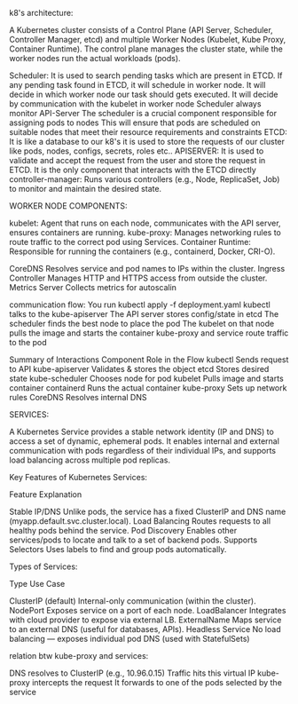 k8's architecture:

A Kubernetes cluster consists of a Control Plane (API Server, Scheduler, Controller Manager, etcd) and multiple Worker Nodes (Kubelet, Kube Proxy, Container Runtime). The control plane manages the cluster state, while the worker nodes run the actual workloads (pods).

Scheduler:
It is used to search pending tasks which are present in ETCD.
If any pending task found in ETCD, it will schedule in worker node.
It will decide in which worker node our task should gets executed.
It will decide by communication with the kubelet in worker node
Scheduler always monitor API-Server
The scheduler is a crucial component responsible for assigning pods to nodes
This will ensure that pods are scheduled on suitable nodes that meet their resource requirements
and constraints
ETCD:
It is like a database to our k8's
it is used to store the requests of our cluster like pods, nodes, configs, secrets, roles etc..
APISERVER:
It is used to validate and accept the request from the user and store the request in ETCD.
It is the only component that interacts with the ETCD directly
controller-manager:
Runs various controllers (e.g., Node, ReplicaSet, Job) to monitor and maintain the desired state.

WORKER NODE COMPONENTS:

kubelet:
Agent that runs on each node, communicates with the API server, ensures containers are running.
kube-proxy:
Manages networking rules to route traffic to the correct pod using Services.
Container Runtime:
Responsible for running the containers (e.g., containerd, Docker, CRI-O).


CoreDNS	Resolves service and pod names to IPs within the cluster.
Ingress Controller	Manages HTTP and HTTPS access from outside the cluster.
Metrics Server	Collects metrics for autoscalin

communication flow:
You run kubectl apply -f deployment.yaml
kubectl talks to the kube-apiserver
The API server stores config/state in etcd
The scheduler finds the best node to place the pod
The kubelet on that node pulls the image and starts the container
kube-proxy and service route traffic to the pod

Summary of Interactions
Component	   Role in the Flow
kubectl	          Sends request to API
kube-apiserver	  Validates & stores the object
etcd	          Stores desired state
kube-scheduler	  Chooses node for pod
kubelet	          Pulls image and starts container
containerd	  Runs the actual container
kube-proxy	  Sets up network rules
CoreDNS	          Resolves internal DNS


SERVICES:

A Kubernetes Service provides a stable network identity (IP and DNS) to access a set of dynamic, ephemeral pods. It enables internal and external communication with pods regardless of their individual IPs, and supports load balancing across multiple pod replicas.

Key Features of Kubernetes Services:

Feature                 Explanation
        
Stable IP/DNS	        Unlike pods, the service has a fixed ClusterIP and DNS name (myapp.default.svc.cluster.local).
Load Balancing	        Routes requests to all healthy pods behind the service.
Pod Discovery	        Enables other services/pods to locate and talk to a set of backend pods.
Supports Selectors	Uses labels to find and group pods automatically.

Types of Services:

Type	                    Use Case

ClusterIP (default)	Internal-only communication (within the cluster).
NodePort	        Exposes service on a port of each node.
LoadBalancer	        Integrates with cloud provider to expose via external LB.
ExternalName	        Maps service to an external DNS (useful for databases, APIs).
Headless Service	No load balancing — exposes individual pod DNS (used with StatefulSets)


relation btw kube-proxy and services:

DNS resolves to ClusterIP (e.g., 10.96.0.15)
Traffic hits this virtual IP
kube-proxy intercepts the request
It forwards to one of the pods selected by the service



